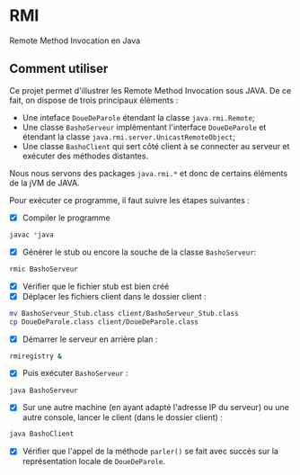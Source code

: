 # RMI
Remote Method Invocation en Java

## Comment utiliser 

Ce projet permet d'illustrer les Remote Method Invocation sous JAVA. De ce fait, on dispose de trois principaux éléments :

- Une inteface `DoueDeParole` étendant la classe `java.rmi.Remote`;
- Une classe `BashoServeur` implémentant l'interface `DoueDeParole` et étendant la classe `java.rmi.server.UnicastRemoteObject`;
- Une classe `BashoClient` qui sert côté client à se connecter au serveur et exécuter des méthodes distantes.

Nous nous servons des packages `java.rmi.*` et donc de certains éléments de la jVM de JAVA.

Pour exécuter ce programme, il faut suivre les étapes suivantes :
- [x] Compiler le programme 
```bash
javac *java
```
- [x] Générer le stub ou encore la souche de la classe `BashoServeur`:
```bash
rmic BashoServeur
```
- [x] Vérifier que le fichier stub est bien créé
- [x] Déplacer les fichiers client dans le dossier client :
```bash
mv BashoServeur_Stub.class client/BashoServeur_Stub.class
cp DoueDeParole.class client/DoueDeParole.class
```
- [x] Démarrer le serveur en arrière plan :
```bash
rmiregistry &
```
- [x] Puis exécuter `BashoServeur` :
```bash
java BashoServeur
```
- [x] Sur une autre machine (en ayant adapté l'adresse IP du serveur) ou une autre console, lancer le client (dans le dossier client) :
```bash
java BashoClient
```
- [x] Vérifier que l'appel de la méthode `parler()` se fait avec succès sur la représentation locale de `DoueDeParole`.